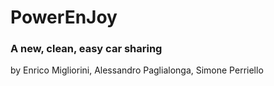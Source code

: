 # PowerEnJoy
### A new, clean, easy car sharing

by Enrico Migliorini, Alessandro Paglialonga, Simone Perriello